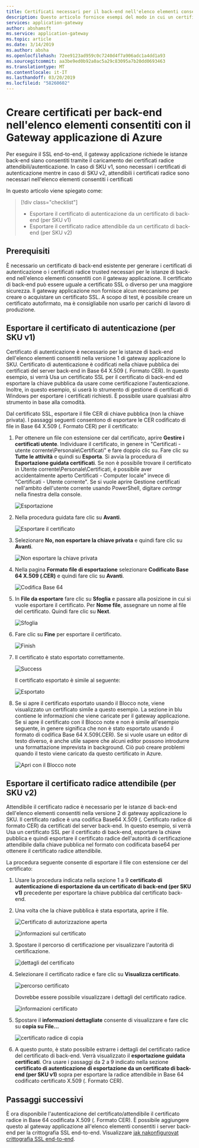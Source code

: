 ```yaml
---
title: Certificati necessari per il back-end nell'elenco elementi consentiti nel Gateway applicazione di Azure
description: Questo articolo fornisce esempi del modo in cui un certificato SSL può essere convertito in certificato di autenticazione e un certificato radice trusted necessari per le istanze di back-end nell'elenco elementi consentiti nel Gateway applicazione di Azure
services: application-gateway
author: abshamsft
ms.service: application-gateway
ms.topic: article
ms.date: 3/14/2019
ms.author: absha
ms.openlocfilehash: 72ee9123ad959c0c7240d4f7a906adc1a4dd1a93
ms.sourcegitcommit: aa3be9ed0b92a0ac5a29c83095a7b20dd0693463
ms.translationtype: MT
ms.contentlocale: it-IT
ms.lasthandoff: 03/20/2019
ms.locfileid: "58260602"
---
```

# <a name="create-certificates-for-whitelisting-backend-with-azure-application-gateway"></a>Creare certificati per back-end nell'elenco elementi consentiti con il Gateway applicazione di Azure

Per eseguire il SSL end-to-end, il gateway applicazione richiede le istanze back-end siano consentiti tramite il caricamento dei certificati radice attendibili/autenticazione. In caso di SKU v1, sono necessari i certificati di autenticazione mentre in caso di SKU v2, attendibili i certificati radice sono necessari nell'elenco elementi consentiti i certificati

In questo articolo viene spiegato come:

> [!div class="checklist"]
>
> - Esportare il certificato di autenticazione da un certificato di back-end (per SKU v1)
> - Esportare il certificato radice attendibile da un certificato di back-end (per SKU v2)

## <a name="prerequisites"></a>Prerequisiti

È necessario un certificato di back-end esistente per generare i certificati di autenticazione o i certificati radice trusted necessari per le istanze di back-end nell'elenco elementi consentiti con il gateway applicazione. Il certificato di back-end può essere uguale a certificato SSL o diverso per una maggiore sicurezza. Il gateway applicazione non fornisce alcun meccanismo per creare o acquistare un certificato SSL. A scopo di test, è possibile creare un certificato autofirmato, ma è consigliabile non usarlo per carichi di lavoro di produzione. 

## <a name="export-authentication-certificate-for-v1-sku"></a>Esportare il certificato di autenticazione (per SKU v1)

Certificato di autenticazione è necessario per le istanze di back-end dell'elenco elementi consentiti nella versione 1 di gateway applicazione lo SKU. Certificato di autenticazione è codificati nella chiave pubblica dei certificati del server back-end in Base 64 X.509 (. Formato CER). In questo esempio, si verrà Usa un certificato SSL per il certificato di back-end ed esportare la chiave pubblica da usare come certificazione l'autenticazione. Inoltre, in questo esempio, si userà lo strumento di gestione di certificati di Windows per esportare i certificati richiesti. È possibile usare qualsiasi altro strumento in base alla comodità.

Dal certificato SSL, esportare il file CER di chiave pubblica (non la chiave privata). I passaggi seguenti consentono di esportare le CER codificato di file in Base 64 X.509 (. Formato CER) per il certificato:

1. Per ottenere un file con estensione cer dal certificato, aprire **Gestire i certificati utente**. Individuare il certificato, in genere in "Certificati - utente corrente\Personale\Certificati" e fare doppio clic su. Fare clic su **Tutte le attività** e quindi su **Esporta**. Si avvia la procedura di **Esportazione guidata certificati**. Se non è possibile trovare il certificato in Utente corrente\Personale\Certificati, è possibile aver accidentalmente aperto Certificati - Computer locale" invece di "Certificati - Utente corrente". Se si vuole aprire Gestione certificati nell'ambito dell'utente corrente usando PowerShell, digitare *certmgr* nella finestra della console.

   ![Esportazione](./media/certificates-for-backend-authentication/export.png)

2. Nella procedura guidata fare clic su **Avanti**.

   ![Esportare il certificato](./media/certificates-for-backend-authentication/exportwizard.png)

3. Selezionare **No, non esportare la chiave privata** e quindi fare clic su **Avanti**.

   ![Non esportare la chiave privata](./media/certificates-for-backend-authentication/notprivatekey.png)

4. Nella pagina **Formato file di esportazione** selezionare **Codificato Base 64 X.509 (.CER)** e quindi fare clic su **Avanti**.

   ![Codifica Base 64](./media/certificates-for-backend-authentication/base64.png)

5. In **File da esportare** fare clic su **Sfoglia** e passare alla posizione in cui si vuole esportare il certificato. Per **Nome file**, assegnare un nome al file del certificato. Quindi fare clic su **Next**.

   ![Sfoglia](./media/certificates-for-backend-authentication/browse.png)

6. Fare clic su **Fine** per esportare il certificato.

   ![Finish](./media/certificates-for-backend-authentication/finish.png)

7. Il certificato è stato esportato correttamente.

   ![Success](./media/certificates-for-backend-authentication/success.png)

   Il certificato esportato è simile al seguente:

   ![Esportato](./media/certificates-for-backend-authentication/exported.png)

8. Se si apre il certificato esportato usando il Blocco note, viene visualizzato un certificato simile a questo esempio. La sezione in blu contiene le informazioni che viene caricate per il gateway applicazione. Se si apre il certificato con il Blocco note e non è simile all'esempio seguente, in genere significa che non è stato esportato usando il formato di codifica Base 64 X.509(.CER). Se si vuole usare un editor di testo diverso, è anche utile sapere che alcuni editor possono introdurre una formattazione imprevista in background. Ciò può creare problemi quando il testo viene caricato da questo certificato in Azure.

   ![Apri con il Blocco note](./media/certificates-for-backend-authentication/format.png)

## <a name="export-trusted-root-certificate-for-v2-sku"></a>Esportare il certificato radice attendibile (per SKU v2)

Attendibile il certificato radice è necessario per le istanze di back-end dell'elenco elementi consentiti nella versione 2 di gateway applicazione lo SKU. Il certificato radice è una codifica Base64 X.509 (. Certificato radice di formato CER) da certificati del server back-end. In questo esempio, si verrà Usa un certificato SSL per il certificato di back-end, esportare la chiave pubblica e quindi esportare il certificato radice dell'autorità di certificazione attendibile dalla chiave pubblica nel formato con codificata base64 per ottenere il certificato radice attendibile. 

La procedura seguente consente di esportare il file con estensione cer del certificato:

1. Usare la procedura indicata nella sezione 1 a 9 **certificato di autenticazione di esportazione da un certificato di back-end (per SKU v1)** precedente per esportare la chiave pubblica dal certificato back-end.

2. Una volta che la chiave pubblica è stata esportata, aprire il file.

   ![Certificato di autorizzazione aperta](./media/certificates-for-backend-authentication/openAuthcert.png)

   ![informazioni sul certificato](./media/certificates-for-backend-authentication/general.png)

3. Spostare il percorso di certificazione per visualizzare l'autorità di certificazione.

   ![dettagli del certificato](./media/certificates-for-backend-authentication/certdetails.png)

4. Selezionare il certificato radice e fare clic su **Visualizza certificato**.

   ![percorso certificato](./media/certificates-for-backend-authentication/rootcert.png)

   Dovrebbe essere possibile visualizzare i dettagli del certificato radice.

   ![informazioni certificato](./media/certificates-for-backend-authentication/rootcertdetails.png)

5. Spostare il **informazioni dettagliate** consente di visualizzare e fare clic su **copia su File...**

   ![certificato radice di copia](./media/certificates-for-backend-authentication/rootcertcopytofile.png)

6. A questo punto, è stato possibile estrarre i dettagli del certificato radice del certificato di back-end. Verrà visualizzato il **esportazione guidata certificati**. Ora usare i passaggi da 2 a 9 indicato nella sezione **certificato di autenticazione di esportazione da un certificato di back-end (per SKU v1)** sopra per esportare la radice attendibile in Base 64 codificato certificato X.509 (. Formato CER).

## <a name="next-steps"></a>Passaggi successivi

È ora disponibile l'autenticazione del certificato/attendibile il certificato radice in Base 64 codificata X.509 (. Formato CER). È possibile aggiungere questo al gateway applicazione all'elenco elementi consentiti i server back-end per la crittografia SSL end-to-end. Visualizzare [jak nakonfigurovat crittografia SSL end-to-end](https://docs.microsoft.com/azure/application-gateway/application-gateway-end-to-end-ssl-powershell).